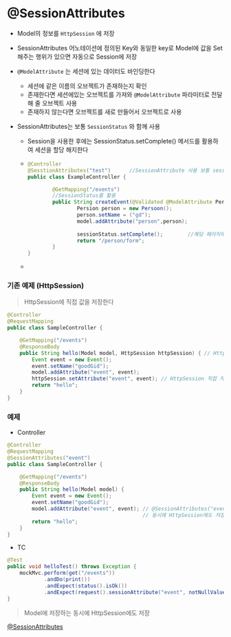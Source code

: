 # @SessionAttributes

- Model의 정보를 `HttpSession` 에 저장

- SessionAttributes 어노테이션에 정의된 Key와 동일한 key로 Model에 값을 Set해주는 행위가 있으면 자동으로 Session에 저장

- `@ModelAttribute` 는 세션에 있는 데이터도 바인딩한다

  - 세션에 같은 이름의 오브젝트가 존재하는지 확인
  - 존재한다면 세션에있는 오브젝트를 가져와 `@ModelAttribute` 파라미터로 전달해 줄 오브젝트 사용
  - 존재하지 않는다면 오브젝트를 새로 만들어서 오브젝트로 사용

- SessionAttributes는 보통 `SessionStatus` 와 함께 사용

  - Session을 사용한 후에는 SessionStatus.setComplete() 메서드를 활용하여 세션을 할당 해지한다

  - ~~~java
    @Controller
    @SesstionAttributes("test")      //SessionAttribute 사용 보통 sessionStatus와 함께 사용한다
    public class ExampleController {
    
    		@GetMapping("/events")
            //SessionStatus를 활용
            public String createEvent(@Validated @ModelAttribute Person person,SessionStatus sessionStatus){
            		Persion person = new Persoon();
                    person.setName = ("gd");
                    model.addAttribute("person",person);
                    
                    sessionStatus.setComplete();        //해당 페이지에서 저장된 세션 값 초기화(완성)
                    return "/person/form";
            }
    }
    ~~~

  - 

### 기존 예제 (HttpSession)

> HttpSession에 직접 값을 저장한다

~~~java
@Controller
@RequestMapping
public class SampleController {

    @GetMapping("/events")
    @ResponseBody
    public String hello(Model model, HttpSession httpSession) { // HttpSession을 가져온다.
        Event event = new Event();
        event.setName("goodGid");
        model.addAttribute("event", event);
        httpSession.setAttribute("event", event); // HttpSession 직접 저장
        return "hello";
    }
}
~~~



### 예제

- Controller

~~~java
@Controller
@RequestMapping
@SessionAttributes("event")
public class SampleController {

    @GetMapping("/events")
    @ResponseBody
    public String hello(Model model) {
        Event event = new Event();
        event.setName("goodGid");
        model.addAttribute("event", event); // @SessionAttributes("event") 코드에 의해 
                                            // 동시에 HttpSession에도 저장된다.
        return "hello";
    }
}
~~~

- TC

~~~java
@Test
public void helloTest() throws Exception {
    mockMvc.perform(get("/events"))
            .andDo(print())
            .andExpect(status().isOk())
            .andExpect(request().sessionAttribute("event", notNullValue()));
}
~~~

> Model에 저장하는 동시에 HttpSession에도 저장



[@SessionAttributes](https://goodgid.github.io/Spring-MVC-SessionAttributes/)